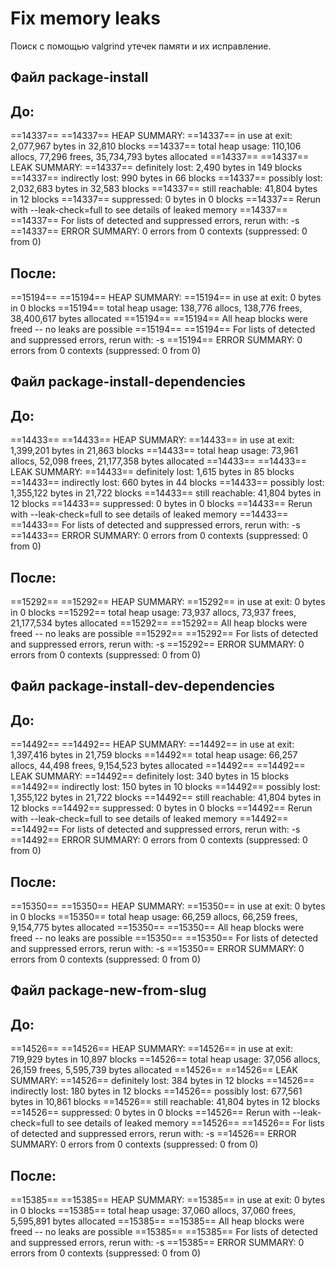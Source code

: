 # Fix memory leaks

Поиск с помощью valgrind утечек памяти и их исправление.

## Файл package-install 
## До:

==14337== 
==14337== HEAP SUMMARY:
==14337==     in use at exit: 2,077,967 bytes in 32,810 blocks
==14337==   total heap usage: 110,106 allocs, 77,296 frees, 35,734,793 bytes allocated
==14337== 
==14337== LEAK SUMMARY:
==14337==    definitely lost: 2,490 bytes in 149 blocks
==14337==    indirectly lost: 990 bytes in 66 blocks
==14337==      possibly lost: 2,032,683 bytes in 32,583 blocks
==14337==    still reachable: 41,804 bytes in 12 blocks
==14337==         suppressed: 0 bytes in 0 blocks
==14337== Rerun with --leak-check=full to see details of leaked memory
==14337== 
==14337== For lists of detected and suppressed errors, rerun with: -s
==14337== ERROR SUMMARY: 0 errors from 0 contexts (suppressed: 0 from 0)

## После:

==15194== 
==15194== HEAP SUMMARY:
==15194==     in use at exit: 0 bytes in 0 blocks
==15194==   total heap usage: 138,776 allocs, 138,776 frees, 38,400,617 bytes allocated
==15194== 
==15194== All heap blocks were freed -- no leaks are possible
==15194== 
==15194== For lists of detected and suppressed errors, rerun with: -s
==15194== ERROR SUMMARY: 0 errors from 0 contexts (suppressed: 0 from 0)

## Файл package-install-dependencies
## До:

==14433== 
==14433== HEAP SUMMARY:
==14433==     in use at exit: 1,399,201 bytes in 21,863 blocks
==14433==   total heap usage: 73,961 allocs, 52,098 frees, 21,177,358 bytes allocated
==14433== 
==14433== LEAK SUMMARY:
==14433==    definitely lost: 1,615 bytes in 85 blocks
==14433==    indirectly lost: 660 bytes in 44 blocks
==14433==      possibly lost: 1,355,122 bytes in 21,722 blocks
==14433==    still reachable: 41,804 bytes in 12 blocks
==14433==         suppressed: 0 bytes in 0 blocks
==14433== Rerun with --leak-check=full to see details of leaked memory
==14433== 
==14433== For lists of detected and suppressed errors, rerun with: -s
==14433== ERROR SUMMARY: 0 errors from 0 contexts (suppressed: 0 from 0)

## После:

==15292== 
==15292== HEAP SUMMARY:
==15292==     in use at exit: 0 bytes in 0 blocks
==15292==   total heap usage: 73,937 allocs, 73,937 frees, 21,177,534 bytes allocated
==15292== 
==15292== All heap blocks were freed -- no leaks are possible
==15292== 
==15292== For lists of detected and suppressed errors, rerun with: -s
==15292== ERROR SUMMARY: 0 errors from 0 contexts (suppressed: 0 from 0)

## Файл package-install-dev-dependencies
## До:

==14492== 
==14492== HEAP SUMMARY:
==14492==     in use at exit: 1,397,416 bytes in 21,759 blocks
==14492==   total heap usage: 66,257 allocs, 44,498 frees, 9,154,523 bytes allocated
==14492== 
==14492== LEAK SUMMARY:
==14492==    definitely lost: 340 bytes in 15 blocks
==14492==    indirectly lost: 150 bytes in 10 blocks
==14492==      possibly lost: 1,355,122 bytes in 21,722 blocks
==14492==    still reachable: 41,804 bytes in 12 blocks
==14492==         suppressed: 0 bytes in 0 blocks
==14492== Rerun with --leak-check=full to see details of leaked memory
==14492== 
==14492== For lists of detected and suppressed errors, rerun with: -s
==14492== ERROR SUMMARY: 0 errors from 0 contexts (suppressed: 0 from 0)

## После:

==15350== 
==15350== HEAP SUMMARY:
==15350==     in use at exit: 0 bytes in 0 blocks
==15350==   total heap usage: 66,259 allocs, 66,259 frees, 9,154,775 bytes allocated
==15350== 
==15350== All heap blocks were freed -- no leaks are possible
==15350== 
==15350== For lists of detected and suppressed errors, rerun with: -s
==15350== ERROR SUMMARY: 0 errors from 0 contexts (suppressed: 0 from 0)

## Файл package-new-from-slug
## До:

==14526== 
==14526== HEAP SUMMARY:
==14526==     in use at exit: 719,929 bytes in 10,897 blocks
==14526==   total heap usage: 37,056 allocs, 26,159 frees, 5,595,739 bytes allocated
==14526== 
==14526== LEAK SUMMARY:
==14526==    definitely lost: 384 bytes in 12 blocks
==14526==    indirectly lost: 180 bytes in 12 blocks
==14526==      possibly lost: 677,561 bytes in 10,861 blocks
==14526==    still reachable: 41,804 bytes in 12 blocks
==14526==         suppressed: 0 bytes in 0 blocks
==14526== Rerun with --leak-check=full to see details of leaked memory
==14526== 
==14526== For lists of detected and suppressed errors, rerun with: -s
==14526== ERROR SUMMARY: 0 errors from 0 contexts (suppressed: 0 from 0)

## После:

==15385== 
==15385== HEAP SUMMARY:
==15385==     in use at exit: 0 bytes in 0 blocks
==15385==   total heap usage: 37,060 allocs, 37,060 frees, 5,595,891 bytes allocated
==15385== 
==15385== All heap blocks were freed -- no leaks are possible
==15385== 
==15385== For lists of detected and suppressed errors, rerun with: -s
==15385== ERROR SUMMARY: 0 errors from 0 contexts (suppressed: 0 from 0)
